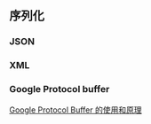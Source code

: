 ## 序列化

### JSON


### XML


### Google Protocol buffer

[Google Protocol Buffer 的使用和原理](http://www.ibm.com/developerworks/cn/linux/l-cn-gpb/)
